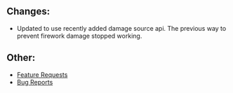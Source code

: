 ## Changes:
* Updated to use recently added damage source api. The previous way to prevent firework damage stopped working.

## Other:
* [Feature Requests](https://github.com/Crazy-Crew/CrazyEnvoys/issues)
* [Bug Reports](https://github.com/Crazy-Crew/CrazyEnvoys/issues)